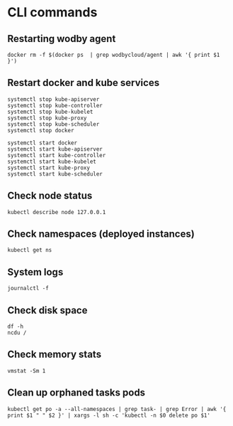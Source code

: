 # CLI commands

## Restarting wodby agent

```shell
docker rm -f $(docker ps  | grep wodbycloud/agent | awk '{ print $1 }')
```

## Restart docker and kube services

```shell
systemctl stop kube-apiserver
systemctl stop kube-controller
systemctl stop kube-kubelet
systemctl stop kube-proxy
systemctl stop kube-scheduler
systemctl stop docker

systemctl start docker
systemctl start kube-apiserver
systemctl start kube-controller
systemctl start kube-kubelet
systemctl start kube-proxy
systemctl start kube-scheduler
```

## Check node status

```shell
kubectl describe node 127.0.0.1
```

## Check namespaces (deployed instances)

```shell
kubectl get ns
```

## System logs

```shell
journalctl -f
```

## Check disk space

```shell
df -h
ncdu /
```

## Check memory stats

```shell
vmstat -Sm 1
```

## Clean up orphaned tasks pods

```shell
kubectl get po -a --all-namespaces | grep task- | grep Error | awk '{ print $1 " " $2 }' | xargs -l sh -c 'kubectl -n $0 delete po $1'
```
